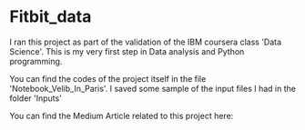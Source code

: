 # Fitbit_data


I ran this project as part of the validation of the IBM coursera class 'Data Science'. This is my very first step in Data analysis and Python programming. 

You can find the codes of the project itself in the file 'Notebook_Velib_In_Paris'. I saved some sample of the input files I had in the folder 'Inputs'

You can find the Medium Article related to this project here: 
